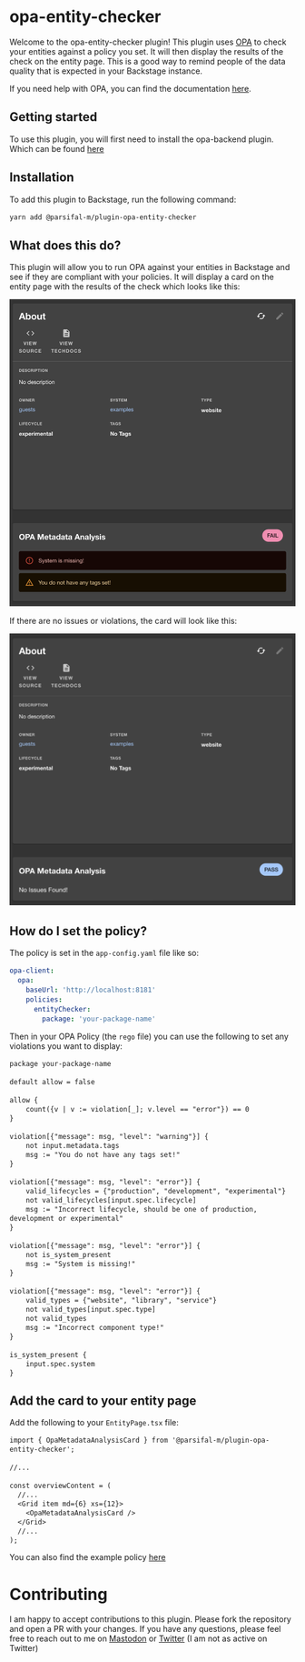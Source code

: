 # opa-entity-checker

Welcome to the opa-entity-checker plugin! This plugin uses [OPA](https://github.com/open-policy-agent/opa) to check your entities against a policy you set. It will then display the results of the check on the entity page. This is a good way to remind people of the data quality that is expected in your Backstage instance.

If you need help with OPA, you can find the documentation [here](https://www.openpolicyagent.org/docs/latest/).

## Getting started

To use this plugin, you will first need to install the opa-backend plugin. Which can be found [here](../opa-backend/README.md)

## Installation

To add this plugin to Backstage, run the following command:

```bash
yarn add @parsifal-m/plugin-opa-entity-checker
```

## What does this do?

This plugin will allow you to run OPA against your entities in Backstage and see if they are compliant with your policies. It will display a card on the entity page with the results of the check which looks like this:

![MetaData Card Violations](docs/card1.png)

If there are no issues or violations, the card will look like this:

![MetaData Card No Violations](docs/card2.png)

## How do I set the policy?

The policy is set in the `app-config.yaml` file like so:

```yaml
opa-client:
  opa:
    baseUrl: 'http://localhost:8181'
    policies:
      entityChecker:
        package: 'your-package-name'
```

Then in your OPA Policy (the `rego` file) you can use the following to set any violations you want to display:

```rego
package your-package-name

default allow = false

allow {
	count({v | v := violation[_]; v.level == "error"}) == 0
}

violation[{"message": msg, "level": "warning"}] {
    not input.metadata.tags
    msg := "You do not have any tags set!"
}

violation[{"message": msg, "level": "error"}] {
	valid_lifecycles = {"production", "development", "experimental"}
    not valid_lifecycles[input.spec.lifecycle]
    msg := "Incorrect lifecycle, should be one of production, development or experimental"
}

violation[{"message": msg, "level": "error"}] {
    not is_system_present
    msg := "System is missing!"
}

violation[{"message": msg, "level": "error"}] {
	valid_types = {"website", "library", "service"}
    not valid_types[input.spec.type]
	not valid_types
    msg := "Incorrect component type!"
}

is_system_present {
	input.spec.system
}
```

## Add the card to your entity page

Add the following to your `EntityPage.tsx` file:

```tsx
import { OpaMetadataAnalysisCard } from '@parsifal-m/plugin-opa-entity-checker';

//...

const overviewContent = (
  //...
  <Grid item md={6} xs={12}>
    <OpaMetadataAnalysisCard />
  </Grid>
  //...
);
```

You can also find the example policy [here](policy/example_policy.rego)

# Contributing

I am happy to accept contributions to this plugin. Please fork the repository and open a PR with your changes. If you have any questions, please feel free to reach out to me on [Mastodon](https://hachyderm.io/@parcifal) or [Twitter](https://twitter.com/_PeterM_) (I am not as active on Twitter)
